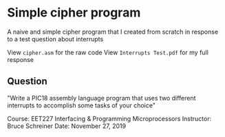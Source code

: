 # Simple cipher program
A naive and simple cipher program that I created from scratch in response to a test question about interrupts

View `cipher.asm` for the raw code
View `Interrupts Test.pdf` for my full response

## Question
"Write a PIC18 assembly language program that uses two different interrupts to accomplish some tasks of your choice" 



Course: EET227 Interfacing & Programming Microprocessors
Instructor: Bruce Schreiner
Date: November 27, 2019